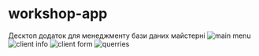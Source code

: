# workshop-app
Десктоп додаток для менеджменту бази даних майстерні
![main menu](https://github.com/fiakenel/workshop-app/blob/main/report/workshop1.jpg?raw=true)
![client info](https://github.com/fiakenel/workshop-app/blob/main/report/workshop2.jpg?raw=true)
![client form](https://github.com/fiakenel/workshop-app/blob/main/report/workshop3.jpg?raw=true)
![querries](https://github.com/fiakenel/workshop-app/blob/main/report/workshop4.jpg?raw=true)
